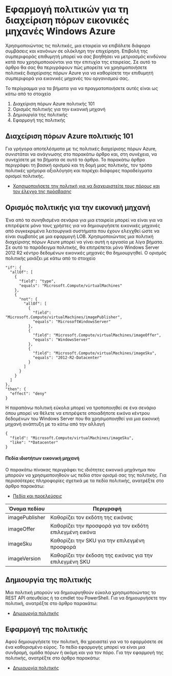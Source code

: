 <properties
    pageTitle="Εφαρμογή πολιτικών για τη διαχείριση πόρων εικονικές μηχανές Windows Azure | Microsoft Azure"
    description="Πώς μπορείτε να εφαρμόσετε μια πολιτική για μια Azure διαχείριση πόρων Windows εικονική μηχανή"
    services="virtual-machines-windows"
    documentationCenter=""
    authors="singhkays"
    manager="timlt"
    editor=""
    tags="azure-resource-manager"/>

<tags
    ms.service="virtual-machines-windows"
    ms.workload="infrastructure-services"
    ms.tgt_pltfrm="vm-windows"
    ms.devlang="na"
    ms.topic="article"
    ms.date="04/13/2016"
    ms.author="singhkay"/>

# <a name="apply-policies-to-azure-resource-manager-virtual-machines"></a>Εφαρμογή πολιτικών για τη διαχείριση πόρων εικονικές μηχανές Windows Azure

Χρησιμοποιώντας τις πολιτικές, μια εταιρεία να επιβάλετε διάφορα συμβάσεις και κανόνων σε ολόκληρη την επιχείρηση. Επιβολή της συμπεριφοράς επιθυμητή μπορεί να σας βοηθήσει να μετριασμός κινδύνου κατά που χρησιμοποιούνται για την επιτυχία της εταιρείας. Σε αυτό το άρθρο θα σας θα περιγράφουν πώς μπορείτε να χρησιμοποιήσετε πολιτικές διαχείρισης πόρων Azure για να καθορίσετε την επιθυμητή συμπεριφορά για εικονικές μηχανές του οργανισμού σας.

Το περίγραμμα για τα βήματα για να πραγματοποιήσετε αυτές είναι ως κάτω από το στοιχείο

1. Διαχείριση πόρων Azure πολιτικής 101
2. Ορισμός πολιτικής για την εικονική μηχανή
3. Δημιουργία της πολιτικής
4. Εφαρμογή της πολιτικής

## <a name="azure-resource-manager-policy-101"></a>Διαχείριση πόρων Azure πολιτικής 101

Για γρήγορα αποτελέσματα με τις πολιτικές διαχείρισης πόρων Azure, συνιστάται να ανάγνωσης στο παρακάτω άρθρο και, στη συνέχεια, να συνεχίσετε με τα βήματα σε αυτό το άρθρο. Το παρακάτω άρθρο περιγράφει τη βασική ορισμού και τη δομή μιας πολιτικής, τον τρόπο πολιτικές γρήγορα αξιολόγηση και παρέχει διάφορες παραδείγματα ορισμοί πολιτικής.

* [Χρησιμοποιήσετε την πολιτική για να διαχειριστείτε τους πόρους και τον έλεγχο της πρόσβασης](../resource-manager-policy.md)

## <a name="define-a-policy-for-your-virtual-machine"></a>Ορισμός πολιτικής για την εικονική μηχανή

Ένα από τα συνηθισμένα σενάρια για μια εταιρεία μπορεί να είναι για να επιτρέψετε μόνο τους χρήστες για να δημιουργήσετε εικονικές μηχανές από συγκεκριμένα λειτουργικά συστήματα που έχουν ελεγχθεί ώστε να είναι συμβατός με μια εφαρμογή LOB. Χρησιμοποιώντας μια πολιτική διαχείρισης πόρων Azure μπορεί να γίνει αυτή η εργασία με λίγα βήματα. Σε αυτό το παράδειγμα πολιτικής, θα επιτρέπεται μόνο Windows Server 2012 R2 κέντρο δεδομένων εικονικές μηχανές θα δημιουργηθεί. Ο ορισμός πολιτικής μοιάζει με κάτω από το στοιχείο

```
"if": {
  "allOf": [
    {
      "field": "type",
      "equals": "Microsoft.Compute/virtualMachines"
    },
    {
      "not": {
        "allOf": [
          {
            "field": "Microsoft.Compute/virtualMachines/imagePublisher",
            "equals": "MicrosoftWindowsServer"
          },
          {
            "field": "Microsoft.Compute/virtualMachines/imageOffer",
            "equals": "WindowsServer"
          },
          {
            "field": "Microsoft.Compute/virtualMachines/imageSku",
            "equals": "2012-R2-Datacenter"
          }
        ]
      }
    }
  ]
},
"then": {
  "effect": "deny"
}
```

Η παραπάνω πολιτική εύκολα μπορεί να τροποποιηθεί σε ένα σενάριο όπου μπορεί να θέλετε να επιτρέψετε οποιαδήποτε εικόνα κέντρου δεδομένων του Windows Server που θα χρησιμοποιηθεί για μια εικονική μηχανή ανάπτυξη με το κάτω από την αλλαγή

```
{
  "field": "Microsoft.Compute/virtualMachines/imageSku",
  "like": "*Datacenter"
}
```

#### <a name="virtual-machine-property-fields"></a>Πεδία ιδιοτήτων εικονική μηχανή

Ο παρακάτω πίνακας περιγράφει τις ιδιότητες εικονικό μηχάνημα που μπορούν να χρησιμοποιηθούν ως πεδία στον ορισμό σας της πολιτικής. Για περισσότερες πληροφορίες σχετικά με τα πεδία πολιτικής, ανατρέξτε στο άρθρο παρακάτω:

* [Πεδία και προελεύσεις](../resource-manager-policy.md#fields-and-sources)


| Όνομα πεδίου     | Περιγραφή                                        |
|----------------|----------------------------------------------------|
| imagePublisher | Καθορίζει τον εκδότη της εικόνας               |
| imageOffer     | Καθορίζει την προσφορά για τον εκδότη επιλεγμένη εικόνα |
| imageSku       | Καθορίζει την SKU για την επιλεγμένη προσφορά             |
| imageVersion   | Καθορίζει την έκδοση της εικόνας για την επιλεγμένη SKU     |

## <a name="create-the-policy"></a>Δημιουργία της πολιτικής

Μια πολιτική μπορούν να δημιουργηθούν εύκολα χρησιμοποιώντας το REST API απευθείας ή τα cmdlet του PowerShell. Για να δημιουργήσετε την πολιτική, ανατρέξτε στο άρθρο παρακάτω:

* [Δημιουργία πολιτικής](../resource-manager-policy.md#creating-a-policy)


## <a name="apply-the-policy"></a>Εφαρμογή της πολιτικής

Αφού δημιουργήσετε την πολιτική, θα χρειαστεί για να το εφαρμόσετε σε ένα καθορισμένο εύρος. Το πεδίο εφαρμογής μπορεί να είναι μια συνδρομή, ομάδα πόρων ή ακόμη και για τον πόρο. Για την εφαρμογή της πολιτικής, ανατρέξτε στο άρθρο παρακάτω:

* [Δημιουργία πολιτικής](../resource-manager-policy.md#applying-a-policy)
